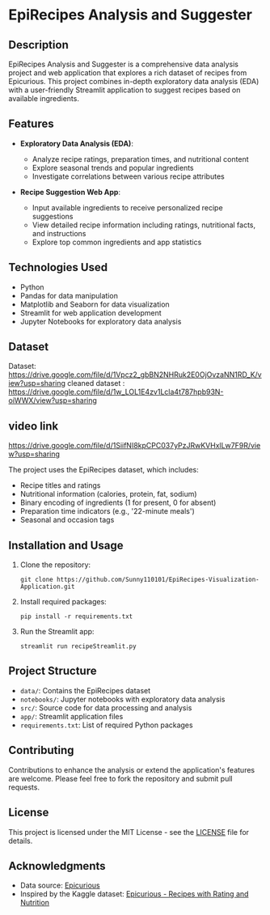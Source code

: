 # EpiRecipes Analysis and Suggester

## Description
EpiRecipes Analysis and Suggester is a comprehensive data analysis project and web application that explores a rich dataset of recipes from Epicurious. This project combines in-depth exploratory data analysis (EDA) with a user-friendly Streamlit application to suggest recipes based on available ingredients.

## Features
- **Exploratory Data Analysis (EDA)**: 
  - Analyze recipe ratings, preparation times, and nutritional content
  - Explore seasonal trends and popular ingredients
  - Investigate correlations between various recipe attributes

- **Recipe Suggestion Web App**:
  - Input available ingredients to receive personalized recipe suggestions
  - View detailed recipe information including ratings, nutritional facts, and instructions
  - Explore top common ingredients and app statistics

## Technologies Used
- Python
- Pandas for data manipulation
- Matplotlib and Seaborn for data visualization
- Streamlit for web application development
- Jupyter Notebooks for exploratory data analysis

## Dataset
Dataset: https://drive.google.com/file/d/1Vpcz2_gbBN2NHRuk2E0OjOvzaNN1RD_K/view?usp=sharing
cleaned dataset : https://drive.google.com/file/d/1w_LOL1E4zv1Lcla4t787hpb93N-oiWWX/view?usp=sharing     

## video link
https://drive.google.com/file/d/1SiifNI8kpCPC037yPzJRwKVHxlLw7F9R/view?usp=sharing

The project uses the EpiRecipes dataset, which includes:
- Recipe titles and ratings
- Nutritional information (calories, protein, fat, sodium)
- Binary encoding of ingredients (1 for present, 0 for absent)
- Preparation time indicators (e.g., '22-minute meals')
- Seasonal and occasion tags

## Installation and Usage
1. Clone the repository:
   ```
   git clone https://github.com/Sunny110101/EpiRecipes-Visualization-Application.git
   ```
2. Install required packages:
   ```
   pip install -r requirements.txt
   ```
3. Run the Streamlit app:
   ```
   streamlit run recipeStreamlit.py
   ```

## Project Structure
- `data/`: Contains the EpiRecipes dataset
- `notebooks/`: Jupyter notebooks with exploratory data analysis
- `src/`: Source code for data processing and analysis
- `app/`: Streamlit application files
- `requirements.txt`: List of required Python packages

## Contributing
Contributions to enhance the analysis or extend the application's features are welcome. Please feel free to fork the repository and submit pull requests.

## License
This project is licensed under the MIT License - see the [LICENSE](LICENSE) file for details.

## Acknowledgments
- Data source: [Epicurious](https://www.epicurious.com/)
- Inspired by the Kaggle dataset: [Epicurious - Recipes with Rating and Nutrition](https://www.kaggle.com/hugodarwood/epirecipes)
